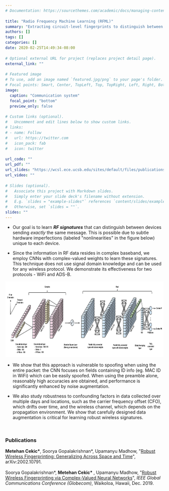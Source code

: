 ```yaml
---
# Documentation: https://sourcethemes.com/academic/docs/managing-content/

title: "Radio Frequency Machine Learning (RFML)"
summary: "Extracting circuit-level fingerprints to distinguish between wireless devices sending exactly same message"
authors: []
tags: []
categories: []
date: 2020-02-25T14:49:34-08:00

# Optional external URL for project (replaces project detail page).
external_link: ""

# Featured image
# To use, add an image named `featured.jpg/png` to your page's folder.
# Focal points: Smart, Center, TopLeft, Top, TopRight, Left, Right, BottomLeft, Bottom, BottomRight.
image:
  caption: "Communication system"
  focal_point: "bottom"
  preview_only: false

# Custom links (optional).
#   Uncomment and edit lines below to show custom links.
# links:
# - name: Follow
#   url: https://twitter.com
#   icon_pack: fab
#   icon: twitter

url_code: ""
url_pdf: ""
url_slides: "https://wcsl.ece.ucsb.edu/sites/default/files/publications/ita2020_madhow.pdf"
url_video: ""

# Slides (optional).
#   Associate this project with Markdown slides.
#   Simply enter your slide deck's filename without extension.
#   E.g. `slides = "example-slides"` references `content/slides/example-slides.md`.
#   Otherwise, set `slides = ""`.
slides: ""
---
```


<ul>
	<li>Our goal is to learn&nbsp;<strong><em>RF signatures</em></strong>&nbsp;that can distinguish between devices sending&nbsp;<em>exactly</em>&nbsp;the same message. This is possible due to subtle hardware imperfections (labeled&nbsp;"nonlinearities" in the figure below) unique to each device.</li>
</ul>

<ul>
	<li>Since the information in RF data resides in complex baseband, we employ CNNs with complex-valued weights to learn these signatures. This technique&nbsp;does&nbsp;not use&nbsp;signal domain knowledge and can be used for any wireless protocol. We demonstrate its effectiveness for two protocols -&nbsp;WiFi and ADS-B.</li>
</ul>

<img src="architect.png" alt="Simply Easy Learning" width="600"
         height="240">

<ul>
	<li>We show that this&nbsp;approach is vulnerable to spoofing&nbsp;when using&nbsp;the entire packet:&nbsp;the CNN focuses on&nbsp;fields containing ID info (eg. MAC ID in WiFi) which can be easily spoofed. When using the preamble alone, reasonably high accuracies are obtained, and performance is significantly enhanced by noise augmentation.</li>
</ul>

<ul>
	<li>We also study robustness to confounding factors&nbsp;in data collected over multiple days and locations, such as the carrier frequency offset (CFO), which drifts over time, and the wireless channel, which depends on the propagation environment. We show that carefully designed data augmentation is critical for learning robust wireless signatures.</li>
</ul>

<p><small>&nbsp;</small></p>

<div class="field__item odd"><div class="entity entity-paragraphs-item paragraphs-item-related-publications-topic-group">
  <div class="content">
    <div class="field field--name-field-sub-topic-title field--type-text field--label-hidden"><div class="field__items"><div class="field__item even"><h3 class="">Publications</h3></div></div></div>


<div class="field field--name-field-related-publications field--type-entityreference field--label-hidden"><div class="field__items"><div class="field__item even">	<div role="article" class="node node--simple-publication node--promoted contextual-links-region node--citation node--simple-publication--citation">
	  <div class="node__content">
	    <div class="field citation"> <b>Metehan Cekic*</b>,&nbsp;Soorya Gopalakrishnan*,&nbsp;Upamanyu Madhow, "<a href="https://arxiv.org/pdf/2002.10791.pdf" target="_self">Robust Wireless Fingerprinting: Generalizing Across Space and Time</a>", arXiv:2002.10791.


<br/>
<br/>

</div></div></div>  </div>
</div>
</div>


<div class="field field--name-field-related-publications field--type-entityreference field--label-hidden"><div class="field__items"><div class="field__item even">	<div role="article" class="node node--simple-publication node--promoted contextual-links-region node--citation node--simple-publication--citation">
	  <div class="node__content">
	    <div class="field citation">Soorya Gopalakrishnan*, <b> Metehan Cekic* </b>,&nbsp;Upamanyu Madhow, "<a href="https://www.ece.ucsb.edu/~metehancekic/publication/fingerprinting-2019-globecom/" target="_self">Robust Wireless Fingerprinting via Complex-Valued Neural Networks</a>", <i>IEEE Global Communications Conference (Globecom)</i>,&nbsp;Waikoloa, Hawaii, Dec. 2019. 
          
</div></div></div>  </div>
</div>
</div>





